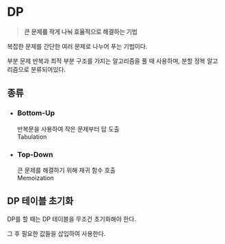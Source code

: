 # DP
  > **큰 문제를 작게 나눠 효율적으로 해결하는 기법**
  
  복잡한 문제를 간단한 여러 문제로 나누어 푸는 기법이다.
  
  부분 문제 반복과 최적 부분 구조를 가지는 알고리즘을 풀 때 사용하며, 분할 정복 알고리즘으로 분류되어있다.  

  ## 종류
  - ### Bottom-Up
    반복문을 사용하여 작은 문제부터 답 도출  
    Tabulation

  - ### Top-Down
    큰 문제를 해결하기 위해 재귀 함수 호출  
    Memoization

  ## DP 테이블 초기화
  DP를 할 때는 DP 테이블을 무조건 초기화해야 한다.

  그 후 필요한 값들을 삽입하여 사용한다.